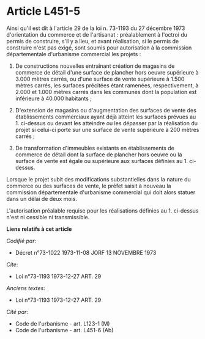 # Article L451-5

Ainsi qu'il est dit à l'article 29 de la loi n. 73-1193 du 27 décembre 1973 d'orientation du commerce et de l'artisanat :
préalablement à l'octroi du permis de construire, s'il y a lieu, et avant réalisation, si le permis de construire n'est pas
exigé, sont soumis pour autorisation à la commission départementale d'urbanisme commercial les projets :

1. De constructions nouvelles entraînant création de magasins de commerce de détail d'une surface de plancher hors oeuvre
supérieure à 3.000 mètres carrés, ou d'une surface de vente supérieure à 1.500 mètres carrés, les surfaces précitées étant
ramenées, respectivement, à 2.000 et 1.000 mètres carrés dans les communes dont la population est inférieure à 40.000
habitants ;

2. D'extension de magasins ou d'augmentation des surfaces de vente des établissements commerciaux ayant déjà atteint les
surfaces prévues au 1. ci-dessus ou devant les atteindre ou les dépasser par la réalisation du projet si celui-ci porte sur
une surface de vente supérieure à 200 mètres carrés ;

3. De transformation d'immeubles existants en établissements de commerce de détail dont la surface de plancher hors oeuvre ou
la surface de vente est égale ou supérieure aux surfaces définies au 1. ci-dessus.

Lorsque le projet subit des modifications substantielles dans la nature du commerce ou des surfaces de vente, le préfet
saisit à nouveau la commission départementale d'urbanisme commercial qui doit alors statuer dans un délai de deux mois.

L'autorisation préalable requise pour les réalisations définies au 1. ci-dessus n'est ni cessible ni transmissible.

**Liens relatifs à cet article**

_Codifié par_:

  - Décret n°73-1022 1973-11-08 JORF 13 NOVEMBRE 1973

_Cite_:

  - Loi n°73-1193 1973-12-27 ART. 29

_Anciens textes_:

  - Loi n°73-1193 1973-12-27 ART. 29

_Cité par_:

  - Code de l'urbanisme - art. L123-1 (M)
  - Code de l'urbanisme - art. L451-6 (Ab)
